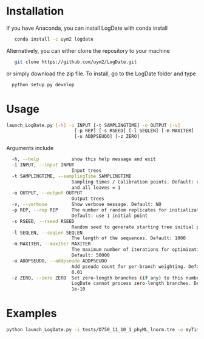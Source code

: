 # Installation
If you have Anaconda, you can install LogDate with conda install

``` bash
   conda install -c uym2 logdate 
```  

Alternatively, you can either clone the repository to your machine 
```bash
   git clone https://github.com/uym2/LogDate.git
```
or simply download the zip file. To install, go to the LogDate folder and type

``` bash
  python setup.py develop
```

# Usage
```bash
launch_LogDate.py [-h] -i INPUT [-t SAMPLINGTIME] -o OUTPUT [-v]
                         [-p REP] [-s RSEED] [-l SEQLEN] [-m MAXITER]
                         [-u ADDPSEUDO] [-z ZERO]
```
Arguments include

```bash
  -h, --help            show this help message and exit
  -i INPUT, --input INPUT
                        Input trees
  -t SAMPLINGTIME, --samplingTime SAMPLINGTIME
                        Sampling times / Calibration points. Default: root = 0
                        and all leaves = 1
  -o OUTPUT, --output OUTPUT
                        Output trees
  -v, --verbose         Show verbose message. Default: NO
  -p REP, --rep REP     The number of random replicates for initialization.
                        Default: use 1 initial point
  -s RSEED, --rseed RSEED
                        Random seed to generate starting tree initial points
  -l SEQLEN, --seqLen SEQLEN
                        The length of the sequences. Default: 1000
  -m MAXITER, --maxIter MAXITER
                        The maximum number of iterations for optimization.
                        Default: 50000
  -u ADDPSEUDO, --addpseudo ADDPSEUDO
                        Add pseudo count for per-branch weighting. Default:
                        0.01
  -z ZERO, --zero ZERO  Set zero-length branches (if any) to this number.
                        LogDate cannot process zero-length branches. Default:
                        1e-10
```

# Examples
```bash
python launch_LogDate.py -i tests/D750_11_10_1_phyML_lnorm.tre -o myTimeTree.tre -t tests/D750_11_10_1_smplTime_1.txt 
```
